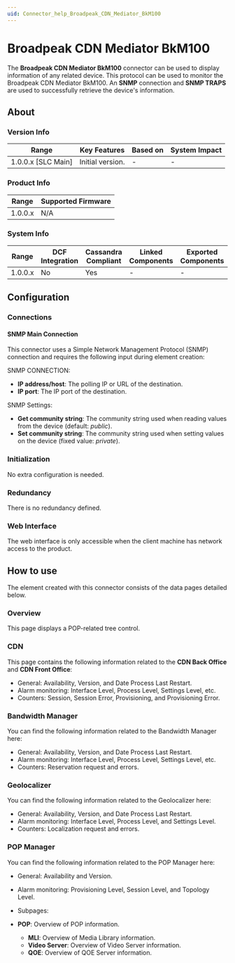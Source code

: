 ```yaml
---
uid: Connector_help_Broadpeak_CDN_Mediator_BkM100
---
```


# Broadpeak CDN Mediator BkM100

The **Broadpeak CDN Mediator BkM100** connector can be used to display information of any related device. This protocol can be used to monitor the Broadpeak CDN Mediator BkM100. An **SNMP** connection and **SNMP TRAPS** are used to successfully retrieve the device's information.

## About

### Version Info

| Range                | Key Features     | Based on     | System Impact     |
|----------------------|------------------|--------------|-------------------|
| 1.0.0.x \[SLC Main\] | Initial version. | \-           | \-                |

### Product Info

| Range     | Supported Firmware     |
|-----------|------------------------|
| 1.0.0.x   | N/A                    |

### System Info

| Range     | DCF Integration     | Cassandra Compliant     | Linked Components     | Exported Components     |
|-----------|---------------------|-------------------------|-----------------------|-------------------------|
| 1.0.0.x   | No                  | Yes                     | \-                    | \-                      |

## Configuration

### Connections

#### SNMP Main Connection

This connector uses a Simple Network Management Protocol (SNMP) connection and requires the following input during element creation:

SNMP CONNECTION:

- **IP address/host**: The polling IP or URL of the destination.
- **IP port**: The IP port of the destination.

SNMP Settings:

- **Get community string**: The community string used when reading values from the device (default: *public*).
- **Set community string**: The community string used when setting values on the device (fixed value: *private*).

### Initialization

No extra configuration is needed.

### Redundancy

There is no redundancy defined.

### Web Interface

The web interface is only accessible when the client machine has network access to the product.

## How to use

The element created with this connector consists of the data pages detailed below.

### Overview

This page displays a POP-related tree control.

### CDN

This page contains the following information related to the **CDN Back Office** and **CDN Front Office**:

- General: Availability, Version, and Date Process Last Restart.
- Alarm monitoring: Interface Level, Process Level, Settings Level, etc.
- Counters: Session, Session Error, Provisioning, and Provisioning Error.

### Bandwidth Manager

You can find the following information related to the Bandwidth Manager here:

- General: Availability, Version, and Date Process Last Restart.
- Alarm monitoring: Interface Level, Process Level, Settings Level, etc.
- Counters: Reservation request and errors.

### Geolocalizer

You can find the following information related to the Geolocalizer here:

- General: Availability, Version, and Date Process Last Restart.
- Alarm monitoring: Interface Level, Process Level, and Settings Level.
- Counters: Localization request and errors.

### POP Manager

You can find the following information related to the POP Manager here:

- General: Availability and Version.

- Alarm monitoring: Provisioning Level, Session Level, and Topology Level.

- Subpages:

- **POP**: Overview of POP information.
  - **MLI**: Overview of Media Library information.
  - **Video Server**: Overview of Video Server information.
  - **QOE**: Overview of QOE Server information.

